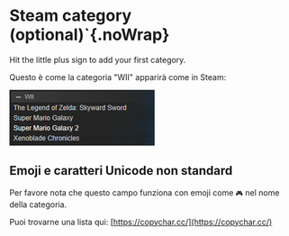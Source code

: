 # Steam category (optional)`{.noWrap}

Hit the little plus sign to add your first category.

Questo è come la categoria "WII" apparirà come in Steam:

![steamCategory](../../../assets/images/category-example.png)

## Emoji e caratteri Unicode non standard
Per favore nota che questo campo funziona con emoji come `🎮` nel nome della categoria.

Puoi trovarne una lista qui: [https://copychar.cc/](https://copychar.cc/)
